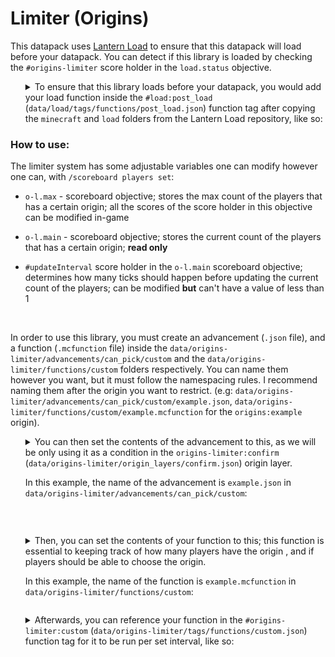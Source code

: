 # Limiter (Origins)

This datapack uses [Lantern Load](https://github.com/LanternMC/Load) to ensure that this datapack will load before your datapack. You can detect if this library is loaded by checking the `#origins-limiter` score holder in the `load.status` objective.

<ol>
<details>

<summary>To ensure that this library loads before your datapack, you would add your load function inside the <code>#load:post_load</code> (<code>data/load/tags/functions/post_load.json</code>) function tag after copying the <code>minecraft</code> and <code>load</code> folders from the Lantern Load repository, like so:</summary>

```json
{
    "values": [
        "<namespace>:path/to/function"
    ]
}
```
* `<namespace>` being the namespace you're using <br>
(e.g: `data/example` --> `example:...`)

* `path/to/function` being your load function <br>
(e.g: `data/example/functions/load.mcfunction` --> `example:load`)

</details>
</ol>

### How to use:
The limiter system has some adjustable variables one can modify however one can, with `/scoreboard players set`:

* `o-l.max` - scoreboard objective; stores the max count of the players that has a certain origin; all the scores of the score holder in this objective can be modified in-game
  
* `o-l.main` - scoreboard objective; stores the current count of the players that has a certain origin; **read only**

* `#updateInterval` score holder in the `o-l.main` scoreboard objective; determines how many ticks should happen before updating the current count of the players; can be modified **but** can't have a value of less than 1
<br> 

In order to use this library, you must create an advancement (`.json` file), and a function (`.mcfunction` file) inside the `data/origins-limiter/advancements/can_pick/custom` and the `data/origins-limiter/functions/custom` folders respectively. You can name them however you want, but it must follow the namespacing rules. I recommend naming them after the origin you want to restrict.
(e.g: `data/origins-limiter/advancements/can_pick/custom/example.json`, `data/origins-limiter/functions/custom/example.mcfunction` for the `origins:example` origin).
<br>

<ol>
<details>

<summary>You can then set the contents of the advancement to this, as we will be only using it as a condition in the <code>origins-limiter:confirm</code> (<code>data/origins-limiter/origin_layers/confirm.json</code>) origin layer.<br>

In this example, the name of the advancement is <code>example.json</code> in <code>data/origins-limiter/advancements/can_pick/custom</code>:</summary>
```json
{
    "criteria": {
        "restrict": {
            "trigger": "minecraft:impossible"
        }
    }
}
```

</details>
</ol>
<br>

<ol>
<details>

<summary>Then, you can set the contents of your function to this; this function is essential to keeping track of how many players have the origin , and if players should be able to choose the origin.

In this example, the name of the function is <code>example.mcfunction</code> in <code>data/origins-limiter/functions/custom</code>:</summary>
```mcfunction
#   Set the max count for this origin once (can then be changed in-game afterwards)
execute unless score %example o-l.max = %example o-l.max run scoreboard players set %example o-l.max 1


#   Store the count of the players that currently have this origin
execute store result score %example o-l.main if entity @a[nbt = {cardinal_components: {"origins:origin": {OriginLayers: [{Origin: "origins:example"}]}}}]


#   Grant the player an advancement to indicate that the max count for this origin has been reached; used to restricting players from choosing the origin in the `origins:origin` origin layer
execute if score %example o-l.main < %example o-l.max run advancement grant @a only origins-limiter:can_pick/custom/example

execute if score %example o-l.main >= %example o-l.max run advancement revoke @a only origins-limiter:can_pick/custom/example
```

* `%example` is a score holder in both the `o-l.main` and `o-l.max` scoreboard objectives for the `origins:example` origin

* `origins-limiter:can_pick/custom/example` being the advancement for the `origins:example` origin

</details>
</ol>

<ol>
<details>

<summary>Afterwards, you can reference your function in the <code>#origins-limiter:custom</code> (<code>data/origins-limiter/tags/functions/custom.json</code>) function tag for it to be run per set interval, like so:</summary>

```json
{
    "values": [
        "origins-limiter:custom/example"
    ]
}
```

* `origins-limiter:custom/example` (`data/origins-limiter/functions/custom/example.mcfunction`) being the function for the `origins:example` origin

</details>
</ol>